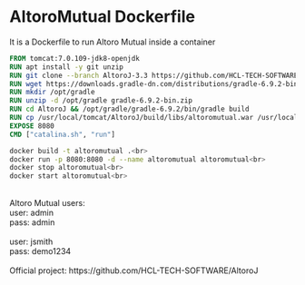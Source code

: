 # AltoroMutual Dockerfile
It is a Dockerfile to run Altoro Mutual inside a container

```Dockerfile
FROM tomcat:7.0.109-jdk8-openjdk
RUN apt install -y git unzip
RUN git clone --branch AltoroJ-3.3 https://github.com/HCL-TECH-SOFTWARE/AltoroJ.git
RUN wget https://downloads.gradle-dn.com/distributions/gradle-6.9.2-bin.zip
RUN mkdir /opt/gradle
RUN unzip -d /opt/gradle gradle-6.9.2-bin.zip
RUN cd AltoroJ && /opt/gradle/gradle-6.9.2/bin/gradle build
RUN cp /usr/local/tomcat/AltoroJ/build/libs/altoromutual.war /usr/local/tomcat/webapps
EXPOSE 8080
CMD ["catalina.sh", "run"]
````
```Bash
docker build -t altoromutual .<br>
docker run -p 8080:8080 -d --name altoromutual altoromutual<br>
docker stop altoromutual<br>
docker start altoromutual<br>
```
<br>
Altoro Mutual users:<br>
user: admin<br>
pass: admin<br>
<br>
user: jsmith<br>
pass: demo1234<br>
<br>
Official project:
https://github.com/HCL-TECH-SOFTWARE/AltoroJ
